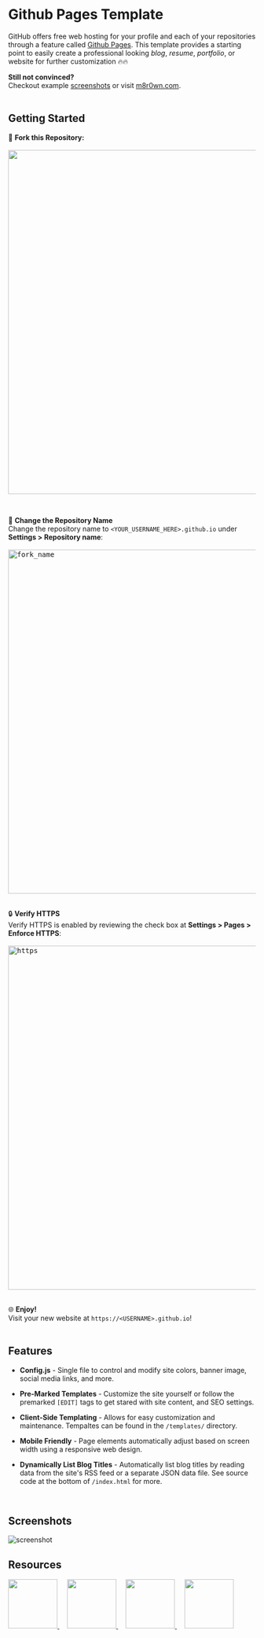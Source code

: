 # Github Pages Template

GitHub offers free web hosting for your profile and each of your repositories through a feature called [Github Pages](https://docs.github.com/en/pages/getting-started-with-github-pages/about-github-pages). This template provides a starting point to easily create a professional looking *blog*, *resume*, *portfolio*, or website for further customization :fire::fire:


**Still not convinced?**
<br>
Checkout example [screenshots](#Screenshots) or visit [m8r0wn.com](https://m8r0wn.com).
<br>
<br>

## Getting Started
:fork_and_knife: **Fork this Repository:**
<br><br>
<kbd>
  <img width="700" src="https://user-images.githubusercontent.com/13889819/120089642-41839000-c0ca-11eb-981b-e7ac784cb747.png">
</div>
<br>

:open_file_folder: **Change the Repository Name**
<br>
Change the repository name to `<YOUR_USERNAME_HERE>.github.io` under **Settings > Repository name**:
<br><br>
<kbd>
  <img width="700" alt="fork_name" src="https://user-images.githubusercontent.com/13889819/120089619-2284fe00-c0ca-11eb-8e8c-d654561f2f04.png">
</kbd>
<br>
<br>

:lock: **Verify HTTPS**
<br>
Verify HTTPS is enabled by reviewing the check box at **Settings > Pages > Enforce HTTPS**:
<br><br>
<kbd>
  <img width="700" alt="https" src="https://user-images.githubusercontent.com/13889819/120089629-2f095680-c0ca-11eb-8b53-691bf8252b19.png">
</kbd>
<br>
<br>

:globe_with_meridians: **Enjoy!**
<br>
Visit your new website at `https://<USERNAME>.github.io`!
<br><br>


## Features
* **Config.js** - Single file to control and modify site colors, banner image, social media links, and more.

* **Pre-Marked Templates** - Customize the site yourself or follow the premarked `[EDIT]` tags to get stared with site content, and SEO settings. 

* **Client-Side Templating** - Allows for easy customization and maintenance. Tempaltes can be found in the `/templates/` directory.

* **Mobile Friendly** - Page elements automatically adjust based on screen width using a responsive web design. 
  
* **Dynamically List Blog Titles** - Automatically list blog titles by reading data from the site's RSS feed or a separate JSON data file. See source code at the bottom of `/index.html` for more. 
<br>

## Screenshots
![screenshot](https://user-images.githubusercontent.com/13889819/121216411-dca90200-c84e-11eb-9f3d-480a30a1d200.png)
<br>

## Resources
<p style="display:inline;">
  <a href="https://jquery.com/">
    <img width="100px" src="https://user-images.githubusercontent.com/13889819/120321084-de078700-c2b0-11eb-8e29-a76816a6fea2.png">
  </a>&nbsp;&nbsp;&nbsp;
  <a href="https://getbootstrap.com/">
    <img width="100px" src="https://user-images.githubusercontent.com/13889819/120321100-e19b0e00-c2b0-11eb-9a92-c29e3518a828.png">
  </a>&nbsp;&nbsp;&nbsp;
  <a href="https://materializecss.com/">
    <img width="100px" src="https://user-images.githubusercontent.com/13889819/120323529-92a2a800-c2b3-11eb-86eb-191f81c3912c.png">
  </a>&nbsp;&nbsp;&nbsp;
  <a href="https://highlightjs.org/">
    <img width="100px" src="https://user-images.githubusercontent.com/13889819/120506550-07e5aa00-c394-11eb-8d66-078a32216329.png">
  </a>
  
</p>
